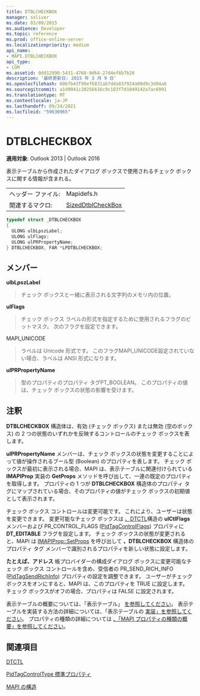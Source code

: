 ```yaml
---
title: DTBLCHECKBOX
manager: soliver
ms.date: 03/09/2015
ms.audience: Developer
ms.topic: reference
ms.prod: office-online-server
ms.localizationpriority: medium
api_name:
- MAPI.DTBLCHECKBOX
api_type:
- COM
ms.assetid: 0dd12990-5431-4768-9d64-27d4ef6b7b20
description: '最終更新日: 2015 年 3 月 9 日'
ms.openlocfilehash: 60bfb43f99ef6831ab7dda837924a00d9c3d94a6
ms.sourcegitcommit: a1d9041c20256616c9c183f7d1049142a7ac6991
ms.translationtype: MT
ms.contentlocale: ja-JP
ms.lasthandoff: 09/24/2021
ms.locfileid: "59630965"
---
```

# <a name="dtblcheckbox"></a>DTBLCHECKBOX

  
  
**適用対象**: Outlook 2013 | Outlook 2016 
  
表示テーブルから作成されたダイアログ ボックスで使用されるチェック ボックスに関する情報が含まれる。 
  
|||
|:-----|:-----|
|ヘッダー ファイル:  <br/> |Mapidefs.h  <br/> |
|関連するマクロ:  <br/> |[SizedDtblCheckBox](sizeddtblcheckbox.md) <br/> |
   
```cpp
typedef struct _DTBLCHECKBOX
{
  ULONG ulbLpszLabel;
  ULONG ulFlags;
  ULONG ulPRPropertyName;
} DTBLCHECKBOX, FAR *LPDTBLCHECKBOX;

```

## <a name="members"></a>メンバー

 **ulbLpszLabel**
  
> チェック ボックスと一緒に表示される文字列のメモリ内の位置。 
    
 **ulFlags**
  
> チェック ボックス ラベルの形式を指定するために使用されるフラグのビットマスク。 次のフラグを設定できます。
    
MAPI_UNICODE 
  
> ラベルは Unicode 形式です。 このフラグMAPI_UNICODE設定されていない場合、ラベルは ANSI 形式になります。
    
 **ulPRPropertyName**
  
> 型のプロパティのプロパティ タグPT_BOOLEAN。 このプロパティの値は、チェック ボックスの状態の影響を受けます。
    
## <a name="remarks"></a>注釈

**DTBLCHECKBOX** 構造体は、有効 (チェック ボックス) または無効 (空のボックス) の 2 つの状態のいずれかを反映するコントロールのチェック ボックスを表します。 
  
**ulPRPropertyName** メンバーは、チェック ボックスの状態を変更することによって値が操作されるブール型 (Boolean) のプロパティを表します。 チェック ボックスが最初に表示される場合、MAPI は、表示テーブルに関連付けられている **IMAPIProp** 実装の **GetProps** メソッドを呼び出して、一連の既定のプロパティを取得します。 プロパティの 1 つが **DTBLCHECKBOX** 構造体のプロパティ タグにマップされている場合、そのプロパティの値がチェック ボックスの初期値として表示されます。 
  
チェック ボックス コントロールは変更可能です。 これにより、ユーザーは状態を変更できます。 変更可能なチェック ボックスは [、DTCTL](dtctl.md)構造の **ulCtlFlags** メンバーおよび PR_CONTROL_FLAGS ([PidTagControlFlags](pidtagcontrolflags-canonical-property.md)) プロパティに **DT_EDITABLE** フラグを設定します。 チェック ボックスの状態が変更されると、MAPI は [IMAPIProp::SetProps](imapiprop-setprops.md) を呼び出して **、DTBLCHECKBOX** 構造体のプロパティ タグ メンバーで識別されるプロパティを新しい状態に設定します。 
  
**たとえば、アドレス** 帳プロバイダーの構成ダイアログ ボックスに変更可能なチェック ボックス コントロールを含め、受信者の PR_SEND_RICH_INFO ([PidTagSendRichInfo](pidtagsendrichinfo-canonical-property.md)) プロパティの設定を調整できます。 ユーザーがチェック ボックスをオンにすると、MAPI は、このプロパティを TRUE に設定します。 チェック ボックスがオフの場合、プロパティは FALSE に設定されます。
  
表示テーブルの概要については、「表示テーブル」 [を参照してください](display-tables.md)。 表示テーブルを実装する方法の詳細については、「表示テーブルの [実装」を参照してください](display-table-implementation.md)。 プロパティの種類の詳細については [、「MAPI プロパティの種類の概要」を参照してください](mapi-property-type-overview.md)。
  
## <a name="see-also"></a>関連項目



[DTCTL](dtctl.md)
  
[PidTagControlType 標準プロパティ](pidtagcontroltype-canonical-property.md)


[MAPI の構造](mapi-structures.md)

